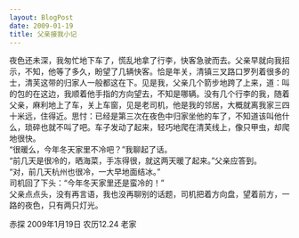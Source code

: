 ```yaml
---
layout: BlogPost
date: 2009-01-19
title: 父亲接我小记
---
```


夜色还未深，我匆忙地下车了，慌乱地拿了行李，快客急驶而去。父亲早就向我招示，不知，他等了多久，盼望了几辆快客。恰是年关，清镇三叉路口罗列着很多的士，清芙这带的归家人一般都这在下。<!-- more -->见是我，父亲几个箭步地跨了上来，道：叫的包的在这边，我顺着他手指的方向望去，不知是哪辆。没有几个行李的我，随着父亲，麻利地上了车，关上车窗，见是老司机，他是我的邻居，大概就离我家三四十米远，住得近。思忖：已经是第三次在夜色中归家坐他的车了，不知道该叫他什么，琐碎也就不叫了吧。车子发动了起来，轻巧地爬在清芙线上，像只甲虫，却爬地很快。  
“很暖么，今年冬天家里不冷吧？”我聊起了话。  
“前几天是很冷的，晒海菜，手冻得很，就这两天暖了起来。”父亲应答到。  
“对，前几天杭州也很冷，一大早地面结冰。”  
司机回了下头：“今年冬天家里还是蛮冷的！”  
父亲点点头，没有再言语，我也没再聊别的话题，司机把着方向盘，望着前方，一路的夜色，只有两只灯光。

赤探 2009年1月19日 农历12.24 老家